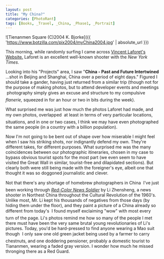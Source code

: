 ```yaml
---
layout: post
title: "My China?"
categories: [PhotoRant]
tags: [Books, _Travel, _China, _Phase1, _Portrait]
---
```



![Tienanmen Square (C)2004 K. Bjorke]({{ 'https://www.botzilla.com/pix2004/myChina2004.jpg' | absolute_url }})


This morning, while randomly surfing I came across <a href="http://www.vincentlaforet.com/" target="vince">Vincent Laforet's Website.</a> Laforet is an excellent well-known shooter with the <cite>New York Times.</cite>

Looking into his "Projects" area, I saw "<b>China - Past and Future Intertwined</b> ...shot in Beijing and Shanghai, China  over a period of eight days." Figured I should take a gander, having just returned from a similar trip (though not for the purpose of making photos, but to attend developer events and meetings &#151; photography simply gives an excuse and structure to my compulsive <i>flanerie,</i> squeezed in for an hour or two in bits during the week).

What surprised me was just how much the photos Laforet had made, and my own photos, overlapped &#151; at least in terms of very particular locations, situations, and in one or two cases, I think we may have even photographed the same people (in a country with a billion population). 

<!--more-->
Now I'm not going to be bent out of shape over how miserable I might feel when I saw his striking shots, nor indignantly defend my own. They're different takes, for different purposes. What surprised me was the many coincidences between our photographic itineraries, chosen in my case to bypass obvious tourist spots for the most part (we even seem to have visited the Great Wall in similar, tourist-free and dilapidated sections). But clearly both were still being made with the foreigner's eye, albeit one that thought it was so doggoned journalistic and clever.

Not that there's any shortage of homebrew photographers in China &#151; I've just been working through <a href="http://red-colornewssoldier.com/" target="red"><cite>Red-Color News Soldier</cite></a> by Li Zhensheng, a news shooter in Northest China throughout the Cultural Revolution of the 1960's. Unlike most, Mr. Li kept his thousands of negatives from those days (by hiding them under the floor), and they paint a picture of a China already so different from today's &#151; I found myself exclaiming "wow" with most every turn of the page. Li's photos remind me how so many of the people I met there must have been the very same brutal young revolutionaries of Li's pictures. Today, you'd be hard-pressed to find anyone wearing a Mao suit though &#151; I only saw one old green jacket being used by a farmer to carry chestnuts, and one doddering pensioner, probably a domestic tourist to Tiananmen, wearing a faded gray version. I wonder how much he missed thronging there as a Red Guard.
